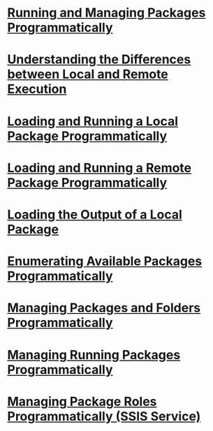 # [Running and Managing Packages Programmatically](running-and-managing-packages-programmatically.md)
# [Understanding the Differences between Local and Remote Execution](understanding-the-differences-between-local-and-remote-execution.md)
# [Loading and Running a Local Package Programmatically](loading-and-running-a-local-package-programmatically.md)
# [Loading and Running a Remote Package Programmatically](loading-and-running-a-remote-package-programmatically.md)
# [Loading the Output of a Local Package](loading-the-output-of-a-local-package.md)
# [Enumerating Available Packages Programmatically](enumerating-available-packages-programmatically.md)
# [Managing Packages and Folders Programmatically](managing-packages-and-folders-programmatically.md)
# [Managing Running Packages Programmatically](managing-running-packages-programmatically.md)
# [Managing Package Roles Programmatically (SSIS Service)](managing-package-roles-programmatically-ssis-service.md)
